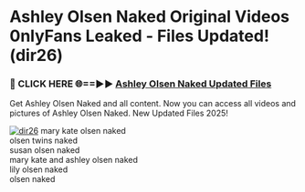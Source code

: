 # Ashley Olsen Naked Original Videos 0nlyFans Leaked - Files Updated! (dir26)

<h3>🔴 CLICK HERE 🌐==►► <a href="https://tinyurl.com/yckcrads" rel="nofollow">Ashley Olsen Naked Updated Files</a></h3>

Get Ashley Olsen Naked and all content. Now you can access all videos and pictures of Ashley Olsen Naked. New Updated Files 2025!

[![dir26](https://i.imgur.com/hpKpOFt.gif)](https://tinyurl.com/yckcrads)
mary kate olsen naked<br>
olsen twins naked<br>
susan olsen naked<br>
mary kate and ashley olsen naked<br>
lily olsen naked<br>
olsen naked